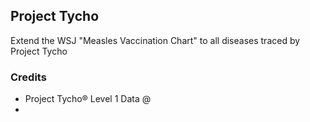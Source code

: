 ## Project Tycho

Extend the WSJ "Measles Vaccination Chart" to all diseases traced by Project Tycho

### Credits

 - Project Tycho® Level 1 Data @ 
 - 

